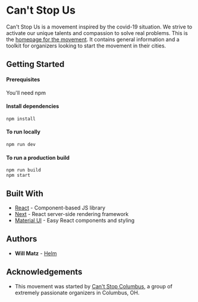 # Can't Stop Us
Can't Stop Us is a movement inspired by the covid-19 situation. We strive to activate our unique talents and compassion to solve real problems. This is the [homepage for the movement](https://cantstop-us.com/). It contains general information and a toolkit for organizers looking to start the movement in their cities.

## Getting Started
#### Prerequisites
You'll need npm

#### Install dependencies
```
npm install
```

#### To run locally
```
npm run dev
```

#### To run a production build
```
npm run build
npm start
```


## Built With
* [React](https://github.com/facebook/react) - Component-based JS library
* [Next](https://github.com/zeit/next.js/) - React server-side rendering framework
* [Material UI](https://material-ui.com/getting-started/usage/) - Easy React components and styling

## Authors
* __Will Matz__ - [Helm](https://joinhelm.com) 

## Acknowledgements
* This movement was started by [Can't Stop Columbus](https://cantstopcolumbus.com/), a group of extremely passionate organizers in Columbus, OH.
